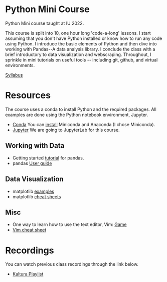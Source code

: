 # Python Mini Course
Python Mini course taught at IU 2022.

This course is split into 10, one hour long 'code-a-long' lessons.  I start assuming that you don't have Python installed or know how to run any code using Python.  I introduce the basic elements of Python and then dive into working with Pandas--A data analysis library.  I conclude the class with a brief introductory to data visualization and webscraping.  Throughout, I sprinkle in mini tutorials on useful tools -- including git, github, and virtual environments.

[Syllabus](https://github.com/seidelj/python-course/blob/main/syllabus.pdf)

# Resources
The course uses a conda to install Python and the required packages.  All examples are done using the Python notebook environment, Jupyter.

* [Conda](https://docs.conda.io/en/latest/)  You can [install](https://docs.conda.io/projects/conda/en/latest/user-guide/install/index.html) Miniconda and Anaconda (I chose Miniconda).
* [Jupyter](https://jupyter.org)  We are going to JupyterLab for this course.

## Working with Data

* Getting started [tutorial](https://pandas.pydata.org/docs/getting_started/intro_tutorials/01_table_oriented.html) for pandas.
* pandas [User guide](https://pandas.pydata.org/docs/user_guide/index.html)

## Data Visualization

* matplotlib [examples](https://matplotlib.org/stable/gallery/index)
* matplotlib [cheat sheets](https://matplotlib.org/cheatsheets/)

## Misc

* One way to learn how to use the text editor, Vim: [Game](https://vim-adventures.com)
* [Vim cheat sheet](https://vim.rtorr.com)

# Recordings

You can watch previous class recordings through the link below.

* [Kaltura Playlist](https://iu.mediaspace.kaltura.com/playlist/dedicated/1_bdyniu4w/)
